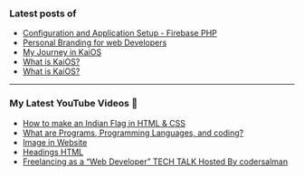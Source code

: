 ### Latest posts of 
<!-- BLOG-POST-LIST:START -->
- [Configuration and Application Setup - Firebase PHP](https://blog.codersalman.me/configuration-and-application-setup-firebase-php)
- [Personal Branding for web Developers](https://thetechtopics.com/personal-branding-for-web-developers/)
- [My Journey in KaiOS](https://thetechtopics.com/my-journey-in-kaios/)
- [What is KaiOS?](https://thetechtopics.com/what-is-kaios/)
- [What is KaiOS?](https://blog.codersalman.me/what-is-kaios)
<!-- BLOG-POST-LIST:END -->

<hr>

### My Latest YouTube Videos 🌱
<!-- YOUTUBE:START -->
- [How to make an Indian Flag in HTML &amp; CSS ](https://www.youtube.com/watch?v=5IxQYP8xTIE)
- [What are  Programs, Programming Languages, and coding? ](https://www.youtube.com/watch?v=9_b_2HpqasE)
- [Image in Website ](https://www.youtube.com/watch?v=g2bmNTShT-Q)
- [Headings HTML ](https://www.youtube.com/watch?v=YCgJBxAvboA)
- [Freelancing as a “Web Developer”   TECH TALK  Hosted By codersalman ](https://www.youtube.com/watch?v=K0W59SFiIHg)
<!-- YOUTUBE:END -->
